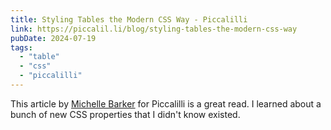 ```yaml
---
title: Styling Tables the Modern CSS Way - Piccalilli
link: https://piccalil.li/blog/styling-tables-the-modern-css-way
pubDate: 2024-07-19
tags:
  - "table"
  - "css"
  - "piccalilli"
---
```


This article by [Michelle Barker](https://michellebarker.co.uk/) for Piccalilli is a great read. I learned about a bunch of new CSS properties that I didn't know existed.
